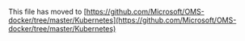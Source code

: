 This file has moved to [https://github.com/Microsoft/OMS-docker/tree/master/Kubernetes](https://github.com/Microsoft/OMS-docker/tree/master/Kubernetes)
